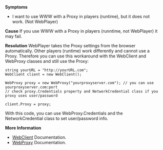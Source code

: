 **Symptoms**  
- I want to use WWW with a Proxy in players (runtime), but it does not work. (Not WebPlayer)

**Cause** 
If you use WWW with a Proxy in players (runntime, not WebPlayer) it may fail.  

**Resolution** 
WebPlayer takes the Proxy settings from the browser automatically. Other players (runtime) work differently and cannot use a Proxy. Therefore you can use this workaround with the WebClient and WebProxy classes and still use the Proxy:
```
string yourURL = "http://yourURL.com";
WebClient client = new WebClient();

WebProxy proxy = new WebProxy("yourproxyserver.com"); // you can use yourproxyserver.com:port
// check proxy.Credentials property and NetworkCredential class if you proxy uses user/password

client.Proxy = proxy;
```


With this code, you can use WebProxy.Credentials and the NetworkCredential class to set user/password info.

**More Information**
- [WebClient](https://msdn.microsoft.com/en-us/library/system.net.webclient.proxy(v=vs.110).aspx) Documentation.
- [WebProxy](https://msdn.microsoft.com/en-us/library/system.net.webproxy(v=vs.110).aspx) Documentation.


